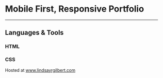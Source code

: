 # Mobile First, Responsive Portfolio

---

## Languages & Tools

### HTML

### CSS


Hosted at www.lindsayrgilbert.com
